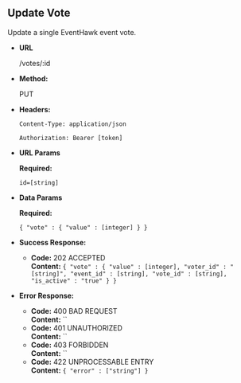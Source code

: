 **Update Vote**
----
  Update a single EventHawk event vote.

* **URL**

  /votes/:id

* **Method:**
  
  PUT

* **Headers:**

  `Content-Type: application/json`

  `Authorization: Bearer [token]`

*  **URL Params**

   **Required:**
    
   `id=[string]`
 
* **Data Params**

   **Required:**
 
   `{ "vote" : { "value" : [integer] } }`

* **Success Response:**

  * **Code:** 202 ACCEPTED <br />
    **Content:** `{ "vote" : { "value" : [integer], "voter_id" : "[string]", "event_id" : [string], "vote_id" : [string], "is_active" : "true" } }`
 
* **Error Response:**

  * **Code:** 400 BAD REQUEST <br />
    **Content:** ``
  * **Code:** 401 UNAUTHORIZED <br />
    **Content:** ``
  * **Code:** 403 FORBIDDEN <br />
    **Content:** ``
  * **Code:** 422 UNPROCESSABLE ENTRY <br />
    **Content:** `{ "error" : ["string"] }`
